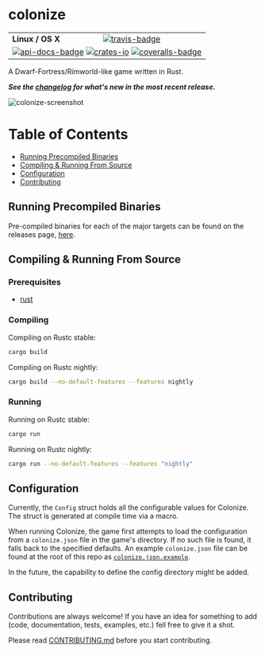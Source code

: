 # colonize

<table>
    <tr>
        <td><strong>Linux / OS X</strong></td>
        <td><a href="https://travis-ci.org/indiv0/colonize" title="Travis Build Status"><img src="https://travis-ci.org/indiv0/colonize.svg?branch=master" alt="travis-badge"></img></a></td>
    </tr>
    <tr>
        <td colspan="2">
            <a href="https://indiv0.github.io/colonize/colonize" title="API Docs"><img src="https://img.shields.io/badge/API-docs-blue.svg" alt="api-docs-badge"></img></a>
            <a href="https://crates.io/crates/colonize" title="Crates.io"><img src="https://img.shields.io/crates/v/colonize.svg" alt="crates-io"></img></a>
            <a href="https://coveralls.io/github/indiv0/colonize?branch=master" title="Coverage Status"><img src="https://coveralls.io/repos/github/indiv0/colonize/badge.svg?branch=master" alt="coveralls-badge"></img></a>
        </td>
    </tr>
</table>

A Dwarf-Fortress/Rimworld-like game written in Rust.

***See the [changelog] for what's new in the most recent release.***

![colonize-screenshot](https://i.imgur.com/YI68SsY.jpg "Colonize - Game scene")

# Table of Contents

* [Running Precompiled Binaries](#running-precompiled-binaries)
* [Compiling & Running From Source](#compiling-and-running-from-source)
* [Configuration](#configuration)
* [Contributing](#contributing)

## Running Precompiled Binaries

Pre-compiled binaries for each of the major targets can be found on the releases
page, [here][latest-release].

## Compiling & Running From Source
### Prerequisites

* [rust](https://www.rust-lang.org)

### Compiling

Compiling on Rustc stable:

```sh
cargo build
```

Compiling on Rustc nightly:

```sh
cargo build --no-default-features --features nightly
```

### Running

Running on Rustc stable:

```sh
cargo run
```

Running on Rustc nightly:

```sh
cargo run --no-default-features --features "nightly"
```

## Configuration

Currently, the `Config` struct holds all the configurable values for Colonize.
The struct is generated at compile time via a macro.

When running Colonize, the game first attempts to load the configuration from a
`colonize.json` file in the game's directory. If no such file is found, it falls
back to the specified defaults. An example `colonize.json` file can be found at
the root of this repo as [`colonize.json.example`][colonize-json-example].

In the future, the capability to define the config directory might be added.

## Contributing

Contributions are always welcome!
If you have an idea for something to add (code, documentation, tests, examples,
etc.) fell free to give it a shot.

Please read [CONTRIBUTING.md][contributing] before you start contributing.

[changelog]: https://github.com/indiv0/colonize/blob/master/CHANGELOG.md
[colonize-json-example]: https://github.com/indiv0/colonize/blob/master/colonize.json.example "Example configuration"
[contributing]: https://github.com/indiv0/colonize/blob/master/CONTRIBUTING.md "Contribution guide"
[latest-release]: https://github.com/indiv0/colonize/releases/latest "Latest release"
